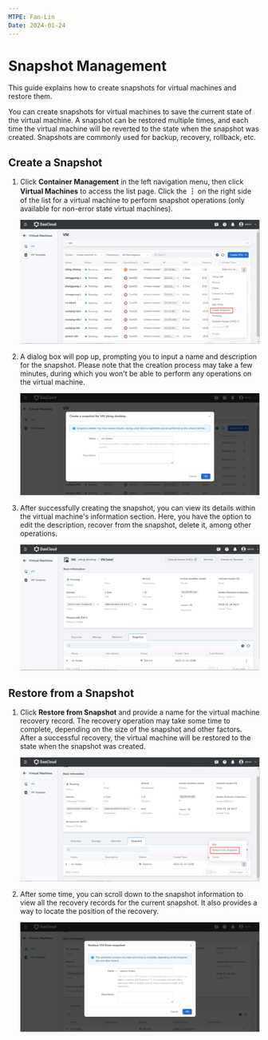 ```yaml
---
MTPE: Fan-Lin
Date: 2024-01-24
---
```


# Snapshot Management

This guide explains how to create snapshots for virtual machines and restore them.

You can create snapshots for virtual machines to save the current state of the virtual machine. A snapshot can be restored multiple times, and each time the virtual machine will be reverted to the state when the snapshot was created. Snapshots are commonly used for backup, recovery, rollback, etc.

## Create a Snapshot

1. Click __Container Management__ in the left navigation menu, then click __Virtual Machines__ to access the list page. Click the __︙__ on the right side of the list for a virtual machine to perform snapshot operations (only available for non-error state virtual machines).

    ![Create Snapshot](../images/snapshot01.png)

2. A dialog box will pop up, prompting you to input a name and description for the snapshot. Please note that the creation process may take a few minutes, during which you won't be able to perform any operations on the virtual machine.

    ![Snapshot Name](../images/snapshot02.png)

3. After successfully creating the snapshot, you can view its details within the virtual machine's information section. Here, you have the option to edit the description, recover from the snapshot, delete it, among other operations.

    ![Virtual Machine Details](../images/snapshot03.png)

## Restore from a Snapshot

1. Click __Restore from Snapshot__ and provide a name for the virtual machine recovery record. The recovery operation may take some time to complete, depending on the size of the snapshot and other factors. After a successful recovery, the virtual machine will be restored to the state when the snapshot was created.

    ![Snapshot Recovery](../images/snapshot04.png)

2. After some time, you can scroll down to the snapshot information to view all the recovery records for the current snapshot. It also provides a way to locate the position of the recovery.

    ![Recovery Record](../images/snapshot05.png)
